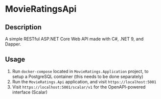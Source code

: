 # MovieRatingsApi

## Description

A simple RESTful ASP.NET Core Web API made with C#, .NET 9, and Dapper.

## Usage

1. Run `docker-compose` located in `MovieRatings.Application` project, to setup a PostgreSQL container (this needs to be done separately)
2. Run the `MovieRatings.Api` application, and visit `https://localhost:5001`
3. Visit `https://localhost:5001/scalar/v1` for the OpenAPI-powered interface (Scalar)